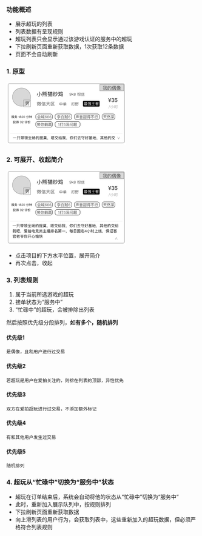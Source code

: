 ### 功能概述
* 展示超玩的列表
* 列表数据有呈现规则
* 超玩列表只会显示通过该游戏认证的服务中的超玩
* 下拉刷新页面重新获取数据，1次获取12条数据
* 页面不会自动刷新


### 1. 原型
![](img/模块-超玩列表-单个项目.jpg)

### 2. 可展开、收起简介
![](img/模块-超玩列表-单个项目-展开.jpg)

* 点击项目的下方水平位置，展开简介
* 再次点击，收起

### 3. 列表规则

1. 属于当前所选游戏的超玩
2. 接单状态为“服务中”
3. “忙碌中”的超玩，会被排除出列表

然后按照优先级分段排列，**如有多个，随机排列**

#### 优先级1
	是偶像，且和用户进行过交易

#### 优先级2
	若超玩是用户在爱拍关注的，则排在列表的顶部，异性优先
#### 优先级3
	双方在爱拍超玩进行过交易，不添加额外标记
#### 优先级4
	有和其他用户发生过交易
#### 优先级5
	随机排列

### 4. 超玩从“忙碌中”切换为“服务中”状态
* 超玩在订单结束后，系统会自动将他的状态从“忙碌中”切换为“服务中“ 
* 此时，重新加入展示队列中，按规则排列
* 下拉刷新页面重新获取数据
* 向上滑列表的用户行为，会获取列表中，这些重新加入的超玩数据，但必须严格符合列表规则